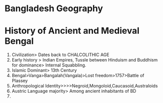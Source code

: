 # Bangladesh Geography

# History of Ancient and Medieval Bengal


1. Civilization> Dates back to CHALCOLITHIC AGE
2.  Early history > Indian Empires, Tussle between Hinduism and Buddhism for dominance> Internal Squabbling.
3. Islamic Dominant> 13th Century
4. Bengal>Vanga>Bangalah(Vangala)>Lost freedom>1757>Battle of Plassey
5. Anthropological Identity>>>>Negroid,Mongoloid,Caucasoid,Australoids
6. Austric Language majority> Among ancient inhabitants of BD
7. 